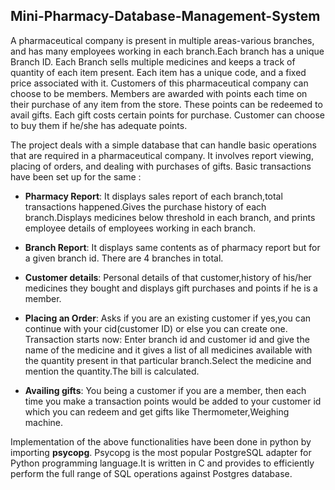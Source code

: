 ## Mini-Pharmacy-Database-Management-System

A pharmaceutical company is present in multiple areas-various branches, and has many employees working in each branch.Each branch has a unique Branch ID. Each Branch sells multiple medicines and keeps a track of quantity of each item present. Each item has a unique code, and a fixed price associated with it.
Customers of this pharmaceutical company can choose to be members. Members are awarded with points each time on their purchase of any item from the store. These points can be redeemed to avail gifts.
Each gift costs certain points for purchase. Customer can choose to buy them if he/she has adequate points.


The project deals with a simple database that can handle basic operations that are required in a pharmaceutical company. It involves report viewing, placing of orders, and dealing with purchases of gifts. Basic transactions have been set up for the same :
- **Pharmacy Report**:
It displays sales report of each branch,total transactions happened.Gives the purchase history of each branch.Displays medicines below threshold in each branch, and prints employee details of employees working in each branch.

- **Branch Report**:
It displays same contents as of pharmacy report but for a given branch id.
There are 4 branches in total.

- **Customer details**:
Personal details of that customer,history of his/her medicines they bought and displays gift purchases and points if he is a member. 

- **Placing an Order**:
Asks if you are an existing customer if yes,you can continue with your cid(customer ID) or else you can create one.
Transaction starts now:
Enter branch id and customer id and give the name of the medicine and it gives a list of all medicines available with the quantity present in that particular branch.Select the medicine and mention the quantity.The bill is calculated.

- **Availing gifts**:
You being a customer if you are a member, then each time you make a transaction points would be added to your customer id which you can redeem and get gifts like Thermometer,Weighing machine.


Implementation of the above functionalities have been done in python by importing **psycopg**.
Psycopg is the most popular PostgreSQL adapter for Python programming language.It is written in C and provides to efficiently perform the full range of SQL operations against Postgres database.





